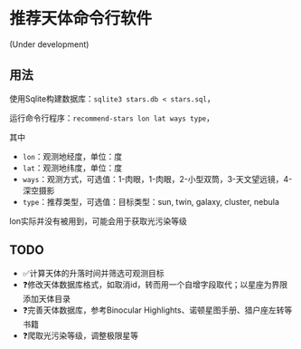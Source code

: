 # 推荐天体命令行软件
(Under development)

## 用法

使用Sqlite构建数据库：`sqlite3 stars.db < stars.sql`，

运行命令行程序：`recommend-stars lon lat ways type`，

其中
- `lon`：观测地经度，单位：度
- `lat`：观测地纬度，单位：度
- `ways`：观测方式，可选值：1-肉眼，1-肉眼，2-小型双筒，3-天文望远镜，4-深空摄影
- `type`：推荐类型，可选值：目标类型：sun, twin, galaxy, cluster, nebula

lon实际并没有被用到，可能会用于获取光污染等级
## TODO
- ✅计算天体的升落时间并筛选可观测目标
- ❓修改天体数据库格式，如取消id，转而用一个自增字段取代；以星座为界限添加天体目录
- ❓完善天体数据库，参考Binocular Highlights、诺顿星图手册、猎户座左转等书籍
- ❓爬取光污染等级，调整极限星等
